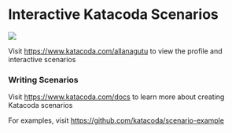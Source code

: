# Interactive Katacoda Scenarios

[![](http://shields.katacoda.com/katacoda/allanagutu/count.svg)](https://www.katacoda.com/allanagutu "Get your profile on Katacoda.com")

Visit https://www.katacoda.com/allanagutu to view the profile and interactive scenarios

### Writing Scenarios
Visit https://www.katacoda.com/docs to learn more about creating Katacoda scenarios

For examples, visit https://github.com/katacoda/scenario-example

